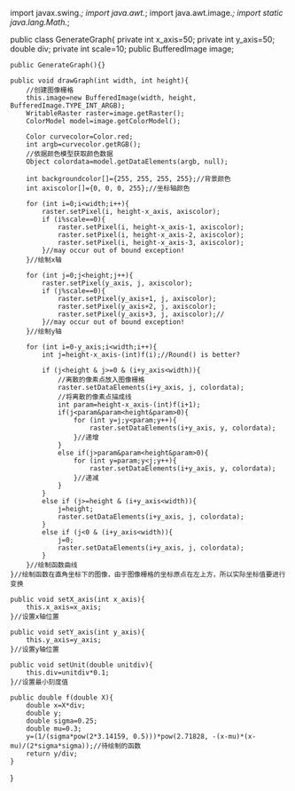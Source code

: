import javax.swing.*;
import java.awt.*;
import java.awt.image.*;
import static java.lang.Math.*;

public class GenerateGraph{
	private int x_axis=50;
	private int y_axis=50;
	double div;
	private int scale=10;
	public BufferedImage image;
	
	public GenerateGraph(){}
	
	public void drawGraph(int width, int height){
		//创建图像栅格
		this.image=new BufferedImage(width, height, BufferedImage.TYPE_INT_ARGB);
		WritableRaster raster=image.getRaster();
		ColorModel model=image.getColorModel();
		
		Color curvecolor=Color.red;
		int argb=curvecolor.getRGB();
		//依据颜色模型获取颜色数据
		Object colordata=model.getDataElements(argb, null);
		
		int backgroundcolor[]={255, 255, 255, 255};//背景颜色
		int axiscolor[]={0, 0, 0, 255};//坐标轴颜色
		
		for (int i=0;i<width;i++){
			raster.setPixel(i, height-x_axis, axiscolor);
			if (i%scale==0){
				raster.setPixel(i, height-x_axis-1, axiscolor);
				raster.setPixel(i, height-x_axis-2, axiscolor);
				raster.setPixel(i, height-x_axis-3, axiscolor);
			}//may occur out of bound exception!
		}//绘制x轴
		
		for (int j=0;j<height;j++){
			raster.setPixel(y_axis, j, axiscolor);
			if (j%scale==0){
				raster.setPixel(y_axis+1, j, axiscolor);
				raster.setPixel(y_axis+2, j, axiscolor);
				raster.setPixel(y_axis+3, j, axiscolor);//
			}//may occur out of bound exception!
		}//绘制y轴
		
		for (int i=0-y_axis;i<width;i++){
			int j=height-x_axis-(int)f(i);//Round() is better?
			
			if (j<height & j>=0 & (i+y_axis<width)){
				//离散的像素点放入图像栅格
				raster.setDataElements(i+y_axis, j, colordata);
				//将离散的像素点描成线
				int param=height-x_axis-(int)f(i+1);
				if(j<param&param<height&param>0){
					for (int y=j;y<param;y++){
						raster.setDataElements(i+y_axis, y, colordata);
					}//递增
				}
				else if(j>param&param<height&param>0){
					for (int y=param;y<j;y++){
						raster.setDataElements(i+y_axis, y, colordata);
					}//递减
				}
			}
			else if (j>=height & (i+y_axis<width)){
				j=height;
				raster.setDataElements(i+y_axis, j, colordata);
			}
			else if (j<0 & (i+y_axis<width)){
				j=0;
				raster.setDataElements(i+y_axis, j, colordata);
			}
		}//绘制函数曲线
	}//绘制函数在直角坐标下的图像，由于图像栅格的坐标原点在左上方，所以实际坐标值要进行变换
	
	public void setX_axis(int x_axis){
		this.x_axis=x_axis;
	}//设置x轴位置
	
	public void setY_axis(int y_axis){
		this.y_axis=y_axis;
	}//设置y轴位置
	
	public void setUnit(double unitdiv){
		this.div=unitdiv*0.1;
	}//设置最小刻度值

	public double f(double X){
		double x=X*div;
		double y;
		double sigma=0.25;
		double mu=0.3;
		y=(1/(sigma*pow(2*3.14159, 0.5)))*pow(2.71828, -(x-mu)*(x-mu)/(2*sigma*sigma));//待绘制的函数
		return y/div;
	}
}
